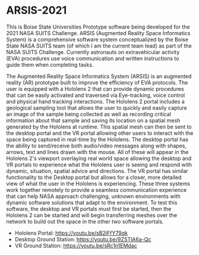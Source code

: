 # ARSIS-2021
This is Boise State Universities Prototype software being developed for the 2021 NASA SUITS Challenge.
ARSIS (Augmented Reality Space Informatics System) is a comprehensive software system conceptualized by the Boise State NASA SUITS team (of which I am the current team lead) as part of the NASA SUITS Challenge. Currently astronauts on extravehicular activity (EVA) procedures use voice communication and written instructions to guide them when completing tasks.

The Augmented Reality Space Informatics System (ARSIS) is an augmented reality (AR) prototype built to improve the efficiency of EVA protocols. The user is equipped with a Hololens 2 that can provide dynamic procedures that can be easily activated and traversed via Eye-tracking, voice control and physical hand tracking interactions. The Hololens 2 portal includes a geological sampling tool that allows the user to quickly and easily capture an image of the sample being collected as well as recording critical information about that sample and saving its location on a spatial mesh generated by the Hololens at runtime. This spatial mesh can then be sent to the desktop portal and the VR portal allowing other users to interact with the space being captured in real-time by the Hololens. The desktop portal has the ability to send/receive both audio/video messages along with shapes, arrows, text and lines drawn with the mouse. All of these will appear in the Hololens 2's viewport overlaying real world space allowing the desktop and VR portals to experience what the Hololens user is seeing and respond with dynamic, situation, spatial advice and directions. The VR portal has similar functionality to the Desktop portal but allows for a closer, more detailed view of what the user in the Hololens is experiencing. These three systems work together remotely to provide a seamless communication experience that can help NASA approach challenging, unknown environments with dynamic software solutions that adapt to the environment. To test this software, the desktop and VR portals must first be started, then the Hololens 2 can be started and will begin transferring meshes over the network to build out the space in the other two software portals.

- Hololens Portal: https://youtu.be/sB2iFfY79qk
- Desktop Ground Station: https://youtu.be/9ZSTlA6a-Qc
- VR Ground Station: https://youtu.be/sRc1n1EMdac
